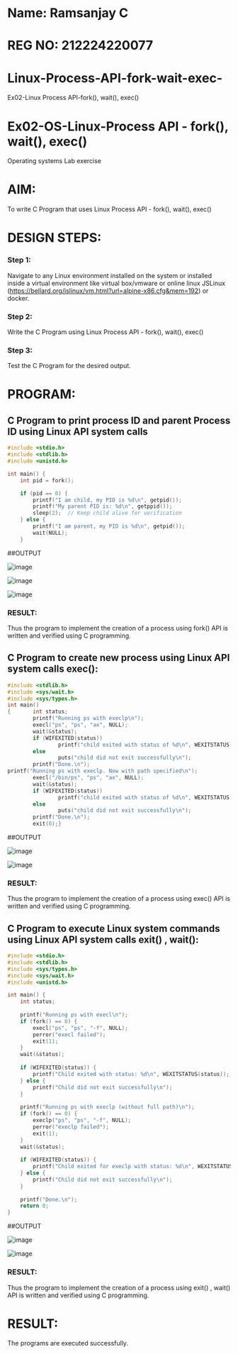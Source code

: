 # Name: Ramsanjay C
# REG NO: 212224220077

# Linux-Process-API-fork-wait-exec-
Ex02-Linux Process API-fork(), wait(), exec()
# Ex02-OS-Linux-Process API - fork(), wait(), exec()
Operating systems Lab exercise


# AIM:
To write C Program that uses Linux Process API - fork(), wait(), exec()

# DESIGN STEPS:

### Step 1:

Navigate to any Linux environment installed on the system or installed inside a virtual environment like virtual box/vmware or online linux JSLinux (https://bellard.org/jslinux/vm.html?url=alpine-x86.cfg&mem=192) or docker.

### Step 2:

Write the C Program using Linux Process API - fork(), wait(), exec()

### Step 3:

Test the C Program for the desired output. 

# PROGRAM:

## C Program to print process ID and parent Process ID using Linux API system calls

~~~c
#include <stdio.h>
#include <stdlib.h>
#include <unistd.h>

int main() {
    int pid = fork();

    if (pid == 0) { 
        printf("I am child, my PID is %d\n", getpid()); 
        printf("My parent PID is: %d\n", getppid()); 
        sleep(2);  // Keep child alive for verification
    } else { 
        printf("I am parent, my PID is %d\n", getpid()); 
        wait(NULL); 
    }

~~~
##OUTPUT

![image](https://github.com/user-attachments/assets/d6e253ff-9ed4-4b69-85fb-7f6fba3d6a37)

![image](https://github.com/user-attachments/assets/c699b819-fba8-4cad-8b05-d0f719fa99cf)

![image](https://github.com/user-attachments/assets/bfa38d43-fb29-48a3-a5ed-4839c517c31b)

### RESULT:
Thus the program to implement the creation of a process using fork() API is written and verified using C programming.

## C Program to create new process using Linux API system calls exec():
~~~c
#include <stdlib.h>
#include <sys/wait.h>
#include <sys/types.h>
int main()
{       int status;
        printf("Running ps with execlp\n");
        execl("ps", "ps", "ax", NULL);
        wait(&status);
        if (WIFEXITED(status))
                printf("child exited with status of %d\n", WEXITSTATUS(status));
        else
                puts("child did not exit successfully\n");
        printf("Done.\n");
printf("Running ps with execlp. Now with path specified\n");
        execl("/bin/ps", "ps", "ax", NULL);
        wait(&status);
        if (WIFEXITED(status))
                printf("child exited with status of %d\n", WEXITSTATUS(status));
        else
                puts("child did not exit successfully\n");
        printf("Done.\n");
        exit(0);}

~~~
##OUTPUT


![image](https://github.com/user-attachments/assets/dcda70cf-ef29-49c5-9a90-3746c936b86d)

![image](https://github.com/user-attachments/assets/d42260aa-8a89-45a0-9ea8-1dd076eb9b4f)

### RESULT:
Thus the program to implement the creation of a process using exec() API is written and verified using C programming.


## C Program to execute Linux system commands using Linux API system calls exit() , wait():

~~~c
#include <stdio.h>
#include <stdlib.h>
#include <sys/types.h>
#include <sys/wait.h>
#include <unistd.h>

int main() {
    int status;
    
    printf("Running ps with execl\n");
    if (fork() == 0) {
        execl("ps", "ps", "-f", NULL);
        perror("execl failed");
        exit(1);
    }
    wait(&status);
    
    if (WIFEXITED(status)) {
        printf("Child exited with status: %d\n", WEXITSTATUS(status));
    } else {
        printf("Child did not exit successfully\n");
    }
    
    printf("Running ps with execlp (without full path)\n");
    if (fork() == 0) {
        execlp("ps", "ps", "-f", NULL);
        perror("execlp failed");
        exit(1);
    }
    wait(&status);
    
    if (WIFEXITED(status)) {
        printf("Child exited for execlp with status: %d\n", WEXITSTATUS(status));
    } else {
        printf("Child did not exit successfully\n");
    }
    
    printf("Done.\n");
    return 0;
}

~~~

##OUTPUT


![image](https://github.com/user-attachments/assets/ba3b10f6-009b-43df-85d5-2e21c83505b8)

![image](https://github.com/user-attachments/assets/97fe7275-a2ed-4089-8df4-cbca4a1d4358)

### RESULT:
Thus the program to implement the creation of a process using exit() , wait() API is written and verified using C programming.


# RESULT:
The programs are executed successfully.
